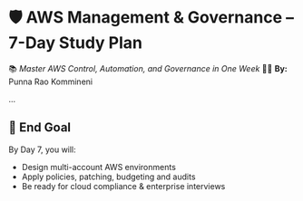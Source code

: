 # 🛡️ AWS Management & Governance – 7-Day Study Plan
📚 *Master AWS Control, Automation, and Governance in One Week*
👨‍💻 **By:** Punna Rao Kommineni

...

## 🏁 End Goal
By Day 7, you will:
- Design multi-account AWS environments
- Apply policies, patching, budgeting and audits
- Be ready for cloud compliance & enterprise interviews
